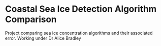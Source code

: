 # Coastal Sea Ice Detection Algorithm Comparison

Project comparing sea ice concentration algorithms and their associated error. Working under Dr Alice Bradley
